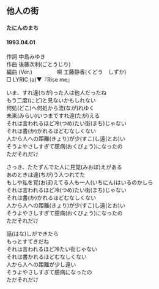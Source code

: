## 他人の街
#### たにんのまち
####  1993.04.01


作詞     中島みゆき  
作曲      後藤次利(ごとうじり)　  
編曲 (Ver.) 　　　　 
唄     工藤静香(くどう　しずか)   
□ LYRIC (a)▼『Rise me』   　   
  
  
いま、すれ違(ちが)った人は他人だったね  
もう二度(にど)と見ないかもしれない  
何処(どこ)へ何処から流(なが)れゆく  
未来(みらい)いつまですれ違(たが)える  
それは言われるほど冷(つめ)たい街(まち)じゃない  
それは書(か)かれるほどむなしくない  
人から人への距離(きょり)が少(すこ)し遠(とお)い  
そうよやさしすぎて臆病(おくびょう)になったの  
ただそれだけ  
  
さっき、たたずんでた人に見覚(みおぼ)えがある  
あのときは違(ちが)う人つれてた  
もしや私を覚(おぼ)えてる人も一人(いちにん)はいるのかしら  
それは言われるほど冷(つめ)たい街(まち)じゃない  
それは書(か)かれるほどむなしくない  
人から人への距離(きょり)が少(すこ)し遠(とお)い  
そうよやさしすぎて臆病(おくびょう)になったの  
ただそれだけ  
  
話(はな)しができたら  
もっとすてきだね  
それは言われるほど冷たい街じゃない  
それは書かれるほどむなしくない  
人から人への距離が少し遠い  
そうよやさしすぎて臆病になったの  
ただそれだけ  